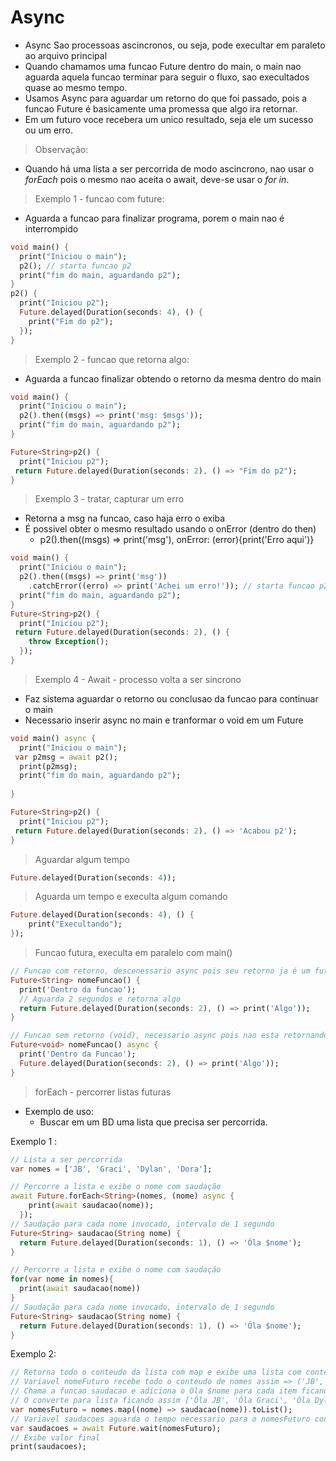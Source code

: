 # Async
- Async Sao processoas ascincronos, ou seja, pode execultar em paraleto ao arquivo principal
- Quando chamamos uma funcao Future dentro do main, o main nao aguarda aquela funcao terminar para seguir o fluxo, sao execultados quase ao mesmo tempo.
- Usamos Async para aguardar um retorno do que foi passado, pois a funcao Future é basicamente uma promessa que algo ira retornar.
- Em um futuro voce recebera um unico resultado, seja ele um sucesso ou um erro.
>Observação:
- Quando há uma lista a ser percorrida de modo ascincrono, nao usar o <i>forEach</i> pois o mesmo nao aceita o await, deve-se usar o <i>for in</i>.
>Exemplo 1 - funcao com future:
- Aguarda a funcao para finalizar programa, porem o main nao é interrompido
```dart
void main() {
  print("Iniciou o main");
  p2(); // starta funcao p2
  print("fim do main, aguardando p2");
}
p2() {
  print("Iniciou p2");
  Future.delayed(Duration(seconds: 4), () {
    print("Fim do p2");
  });
}
```
>Exemplo 2 - funcao que retorna algo:
- Aguarda a funcao finalizar obtendo o retorno da mesma dentro do main
```dart
void main() {
  print("Iniciou o main");
  p2().then((msgs) => print('msg: $msgs'));
  print("fim do main, aguardando p2");
}

Future<String>p2() {
  print("Iniciou p2");
 return Future.delayed(Duration(seconds: 2), () => "Fim do p2");
}
```
>Exemplo 3 - tratar, capturar um erro
- Retorna a msg na funcao, caso haja erro o exiba
- É possivel obter o mesmo resultado usando o onError (dentro do then)
  - p2().then((msgs) => print('msg'), onError: (error){print('Erro aqui')}
```dart
void main() {
  print("Iniciou o main");
  p2().then((msgs) => print('msg'))
    .catchError((erro) => print('Achei um erro!')); // starta funcao p2
  print("fim do main, aguardando p2");
}
Future<String>p2() {
  print("Iniciou p2");
 return Future.delayed(Duration(seconds: 2), () {
    throw Exception();
  });
}
```
>Exemplo 4 - Await - processo volta a ser sincrono
- Faz sistema aguardar o retorno ou conclusao da funcao para continuar o main
- Necessario inserir async no main e tranformar o void em um Future<void>
```dart
void main() async {
  print("Iniciou o main");
 var p2msg = await p2();
  print(p2msg);
  print("fim do main, aguardando p2");
  
}

Future<String>p2() {
  print("Iniciou p2");
 return Future.delayed(Duration(seconds: 2), () => 'Acabou p2');
}
```
>Aguardar algum tempo
```dart
Future.delayed(Duration(seconds: 4));
```
>Aguarda um tempo e execulta algum comando
```dart
Future.delayed(Duration(seconds: 4), () {
    print("Execultando");
});
```
>Funcao futura, execulta em paralelo com main()
```dart
// Funcao com retorno, descenessario async pois seu retorno ja é um futuro
Future<String> nomeFuncao() {
  print('Dentro da funcao');
  // Aguarda 2 segundos e retorna algo
  return Future.delayed(Duration(seconds: 2), () => print('Algo'));
}
```
```dart
// Funcao sem retorno (void), necessario async pois nao esta retornando um futuro
Future<void> nomeFuncao() async {
  print('Dentro da Funcao');
  Future.delayed(Duration(seconds: 2), () => print('Algo'));
}
```
>forEach - percorrer listas futuras
 - Exemplo de uso:
    - Buscar em um BD uma lista que precisa ser percorrida.

Exemplo 1 : 
```dart
// Lista a ser percorrida
var nomes = ['JB', 'Graci', 'Dylan', 'Dora'];
```
```dart
// Percorre a lista e exibe o nome com saudação
await Future.forEach<String>(nomes, (nome) async {
    print(await saudacao(nome));
  });
// Saudação para cada nome invocado, intervalo de 1 segundo
Future<String> saudacao(String nome) {
  return Future.delayed(Duration(seconds: 1), () => 'Óla $nome');
}
```
```dart
// Percorre a lista e exibe o nome com saudação
for(var nome in nomes){
  print(await saudacao(nome))
}
// Saudação para cada nome invocado, intervalo de 1 segundo
Future<String> saudacao(String nome) {
  return Future.delayed(Duration(seconds: 1), () => 'Óla $nome');
}
```
Exemplo 2: 
```dart
// Retorna todo o conteudo da lista com map e exibe uma lista com conteudo final
// Variavel nomeFuturo recebe todo o conteudo de nomes assim => ('JB', 'Graci', 'Dylan', 'Dora')
// Chama a funcao saudacao e adiciona o Ola $nome para cada item ficando assim ('Óla JB', 'Óla Graci', 'Óla Dylan', 'Óla Dora')
// O converte para lista ficando assim ['Óla JB', 'Óla Graci', 'Óla Dylan', 'Óla Dora']
var nomesFuturo = nomes.map((nome) => saudacao(nome)).toList();
// Variavel saudacoes aguarda o tempo necessario para o nomesFuturo concluir a opecao e salva o valor final ou seja ['Óla JB', 'Óla Graci', 'Óla Dylan', 'Óla Dora']
var saudacoes = await Future.wait(nomesFuturo);
// Exibe valor final
print(saudacoes);
```

